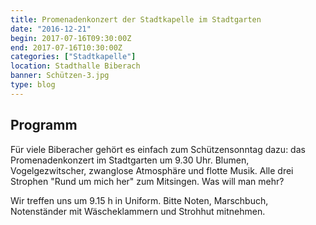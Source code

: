 ```yaml
---
title: Promenadenkonzert der Stadtkapelle im Stadtgarten
date: "2016-12-21"
begin: 2017-07-16T09:30:00Z
end: 2017-07-16T10:30:00Z
categories: ["Stadtkapelle"]
location: Stadthalle Biberach
banner: Schützen-3.jpg
type: blog
---
```

## Programm

<p>F&uuml;r viele Biberacher geh&ouml;rt es einfach zum Sch&uuml;tzensonntag dazu: das Promenadenkonzert im Stadtgarten um 9.30 Uhr. Blumen, Vogelgezwitscher, zwanglose Atmosph&auml;re und flotte Musik. Alle drei Strophen &quot;Rund um mich her&quot; zum Mitsingen. Was will man mehr?</p>

<p>Wir treffen uns um 9.15 h in Uniform. Bitte Noten, Marschbuch, Notenst&auml;nder mit W&auml;scheklammern und Strohhut mitnehmen.</p>

